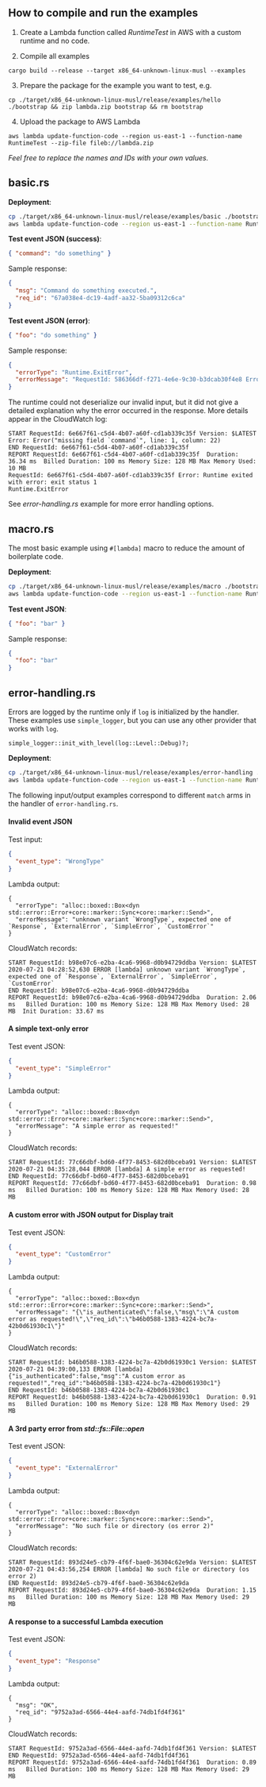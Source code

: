 
## How to compile and run the examples

1. Create a Lambda function called _RuntimeTest_ in AWS with a custom runtime and no code.

2. Compile all examples

```
cargo build --release --target x86_64-unknown-linux-musl --examples
```
3. Prepare the package for the example you want to test, e.g.
```
cp ./target/x86_64-unknown-linux-musl/release/examples/hello ./bootstrap && zip lambda.zip bootstrap && rm bootstrap
```
4. Upload the package to AWS Lambda
```
aws lambda update-function-code --region us-east-1 --function-name RuntimeTest --zip-file fileb://lambda.zip
```
_Feel free to replace the names and IDs with your own values._

## basic.rs

**Deployment**:
```bash
cp ./target/x86_64-unknown-linux-musl/release/examples/basic ./bootstrap && zip lambda.zip bootstrap && rm bootstrap
aws lambda update-function-code --region us-east-1 --function-name RuntimeTest --zip-file fileb://lambda.zip
```

**Test event JSON (success)**:
```json
{ "command": "do something" }
```

Sample response:
```json
{
  "msg": "Command do something executed.",
  "req_id": "67a038e4-dc19-4adf-aa32-5ba09312c6ca"
}
```

**Test event JSON (error)**:
```json
{ "foo": "do something" }
```

Sample response:
```json
{
  "errorType": "Runtime.ExitError",
  "errorMessage": "RequestId: 586366df-f271-4e6e-9c30-b3dcab30f4e8 Error: Runtime exited with error: exit status 1"
}
```
The runtime could not deserialize our invalid input, but it did not give a detailed explanation why the error occurred in the response. More details appear in the CloudWatch log:
```
START RequestId: 6e667f61-c5d4-4b07-a60f-cd1ab339c35f Version: $LATEST
Error: Error("missing field `command`", line: 1, column: 22)
END RequestId: 6e667f61-c5d4-4b07-a60f-cd1ab339c35f
REPORT RequestId: 6e667f61-c5d4-4b07-a60f-cd1ab339c35f	Duration: 36.34 ms	Billed Duration: 100 ms	Memory Size: 128 MB	Max Memory Used: 10 MB	
RequestId: 6e667f61-c5d4-4b07-a60f-cd1ab339c35f Error: Runtime exited with error: exit status 1
Runtime.ExitError
```

 See _error-handling.rs_ example for more error handling options.

## macro.rs

The most basic example using `#[lambda]` macro to reduce the amount of boilerplate code.

**Deployment**:
```bash
cp ./target/x86_64-unknown-linux-musl/release/examples/macro ./bootstrap && zip lambda.zip bootstrap && rm bootstrap
aws lambda update-function-code --region us-east-1 --function-name RuntimeTest --zip-file fileb://lambda.zip
```

**Test event JSON**:
```json
{ "foo": "bar" }
```

Sample response:
```json
{
  "foo": "bar"
}
```

## error-handling.rs

Errors are logged by the runtime only if `log` is initialized by the handler.
These examples use `simple_logger`, but you can use any other provider that works with `log`.
```
simple_logger::init_with_level(log::Level::Debug)?;
```

**Deployment**:
```bash
cp ./target/x86_64-unknown-linux-musl/release/examples/error-handling ./bootstrap && zip lambda.zip bootstrap && rm bootstrap
aws lambda update-function-code --region us-east-1 --function-name RuntimeTest --zip-file fileb://lambda.zip
```

The following input/output examples correspond to different `match` arms in the handler of `error-handling.rs`.

#### Invalid event JSON

Test input:
```json
{
  "event_type": "WrongType"
}
```

Lambda output:
```
{
  "errorType": "alloc::boxed::Box<dyn std::error::Error+core::marker::Sync+core::marker::Send>",
  "errorMessage": "unknown variant `WrongType`, expected one of `Response`, `ExternalError`, `SimpleError`, `CustomError`"
}
```

CloudWatch records:
```
START RequestId: b98e07c6-e2ba-4ca6-9968-d0b94729ddba Version: $LATEST
2020-07-21 04:28:52,630 ERROR [lambda] unknown variant `WrongType`, expected one of `Response`, `ExternalError`, `SimpleError`, `CustomError`
END RequestId: b98e07c6-e2ba-4ca6-9968-d0b94729ddba
REPORT RequestId: b98e07c6-e2ba-4ca6-9968-d0b94729ddba	Duration: 2.06 ms	Billed Duration: 100 ms	Memory Size: 128 MB	Max Memory Used: 28 MB	Init Duration: 33.67 ms	
```

#### A simple text-only error

Test event JSON:
```json
{
  "event_type": "SimpleError"
}
```

Lambda output:
```
{
  "errorType": "alloc::boxed::Box<dyn std::error::Error+core::marker::Sync+core::marker::Send>",
  "errorMessage": "A simple error as requested!"
}
```

CloudWatch records:
```
START RequestId: 77c66dbf-bd60-4f77-8453-682d0bceba91 Version: $LATEST
2020-07-21 04:35:28,044 ERROR [lambda] A simple error as requested!
END RequestId: 77c66dbf-bd60-4f77-8453-682d0bceba91
REPORT RequestId: 77c66dbf-bd60-4f77-8453-682d0bceba91	Duration: 0.98 ms	Billed Duration: 100 ms	Memory Size: 128 MB	Max Memory Used: 28 MB	
```

#### A custom error with JSON output for Display trait

Test event JSON:
```json
{
  "event_type": "CustomError"
}
```

Lambda output:
```
{
  "errorType": "alloc::boxed::Box<dyn std::error::Error+core::marker::Sync+core::marker::Send>",
  "errorMessage": "{\"is_authenticated\":false,\"msg\":\"A custom error as requested!\",\"req_id\":\"b46b0588-1383-4224-bc7a-42b0d61930c1\"}"
}
```

CloudWatch records:
```
START RequestId: b46b0588-1383-4224-bc7a-42b0d61930c1 Version: $LATEST
2020-07-21 04:39:00,133 ERROR [lambda] {"is_authenticated":false,"msg":"A custom error as requested!","req_id":"b46b0588-1383-4224-bc7a-42b0d61930c1"}
END RequestId: b46b0588-1383-4224-bc7a-42b0d61930c1
REPORT RequestId: b46b0588-1383-4224-bc7a-42b0d61930c1	Duration: 0.91 ms	Billed Duration: 100 ms	Memory Size: 128 MB	Max Memory Used: 29 MB	
```

#### A 3rd party error from _std::fs::File::open_

Test event JSON:
```json
{
  "event_type": "ExternalError"
}
```

Lambda output:
```
{
  "errorType": "alloc::boxed::Box<dyn std::error::Error+core::marker::Sync+core::marker::Send>",
  "errorMessage": "No such file or directory (os error 2)"
}
```

CloudWatch records:
```
START RequestId: 893d24e5-cb79-4f6f-bae0-36304c62e9da Version: $LATEST
2020-07-21 04:43:56,254 ERROR [lambda] No such file or directory (os error 2)
END RequestId: 893d24e5-cb79-4f6f-bae0-36304c62e9da
REPORT RequestId: 893d24e5-cb79-4f6f-bae0-36304c62e9da	Duration: 1.15 ms	Billed Duration: 100 ms	Memory Size: 128 MB	Max Memory Used: 29 MB	
```

#### A response to a successful Lambda execution

Test event JSON:
```json
{
  "event_type": "Response"
}
```

Lambda output:
```
{
  "msg": "OK",
  "req_id": "9752a3ad-6566-44e4-aafd-74db1fd4f361"
}
```

CloudWatch records:
```
START RequestId: 9752a3ad-6566-44e4-aafd-74db1fd4f361 Version: $LATEST
END RequestId: 9752a3ad-6566-44e4-aafd-74db1fd4f361
REPORT RequestId: 9752a3ad-6566-44e4-aafd-74db1fd4f361	Duration: 0.89 ms	Billed Duration: 100 ms	Memory Size: 128 MB	Max Memory Used: 29 MB	
```